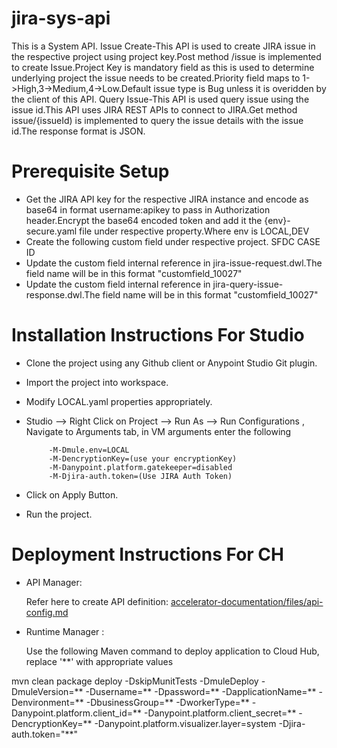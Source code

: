 # jira-sys-api

This is a System API.
Issue Create-This API is used to create JIRA issue in the respective project using project key.Post method /issue is implemented to create Issue.Project Key is mandatory field as this is used to determine underlying project the issue needs to be created.Priority field maps to 1->High,3->Medium,4->Low.Default issue type is Bug unless it is overidden by the client of this API.
Query Issue-This API is used query issue using the issue id.This API uses JIRA REST APIs to connect to JIRA.Get method issue/{issueId) is implemented to query the issue details with the issue id.The response format is JSON.
# Prerequisite Setup

 - Get the JIRA API key for the respective JIRA instance and encode as base64 in format username:apikey  to pass in Authorization header.Encrypt the base64 encoded token and add it the {env}-secure.yaml file under respective property.Where env is LOCAL,DEV
 - Create the following custom field under respective project.
       SFDC CASE ID
 - Update the custom field internal reference in jira-issue-request.dwl.The field name will be in this format "customfield_10027"
 - Update the custom field internal reference in jira-query-issue-response.dwl.The field name will be in this format "customfield_10027"
 

# Installation Instructions For Studio


- Clone the project using any Github client or Anypoint Studio Git plugin.
- Import the project into workspace.
- Modify LOCAL.yaml properties appropriately.
- Studio --> Right Click  on Project --> Run As --> Run Configurations , Navigate to Arguments tab, in VM arguments enter the following

           
           -M-Dmule.env=LOCAL
           -M-DencryptionKey=(use your encryptionKey) 
           -M-Danypoint.platform.gatekeeper=disabled
           -M-Djira-auth.token=(Use JIRA Auth Token)
           
           
- Click on Apply Button.
- Run the project.

# Deployment Instructions For CH

- API Manager:
     
     Refer here to create API definition: [accelerator-documentation/files/api-config.md](https://github.com/mulesoft-labs/accelerator-documentation/blob/master/files/api-config.md)
- Runtime Manager :

     Use the following Maven command to deploy application to Cloud Hub, replace '**' with appropriate values
   
mvn clean package deploy -DskipMunitTests -DmuleDeploy -DmuleVersion=** -Dusername=** -Dpassword=** -DapplicationName=** -Denvironment=** -DbusinessGroup=** -DworkerType=** -Danypoint.platform.client_id=** -Danypoint.platform.client_secret=** -DencryptionKey=** -Danypoint.platform.visualizer.layer=system -Djira-auth.token="**"

